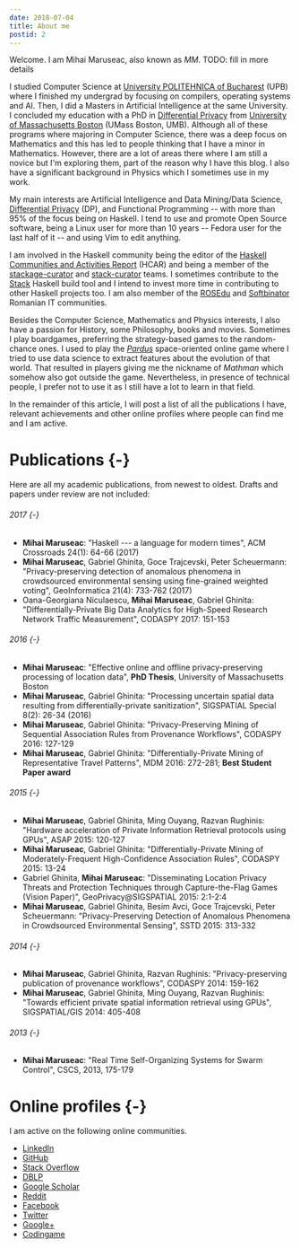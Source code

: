 ```yaml
---
date: 2018-07-04
title: About me
postid: 2
---
```


Welcome. I am Mihai Maruseac, also known as _MM_. TODO: fill in more details

I studied Computer Science at [University POLITEHNICA of Bucharest][acs] (UPB)
where I finished my undergrad by focusing on compilers, operating systems and
AI.  Then, I did a Masters in Artificial Intelligence at the same University.
I concluded my education with a PhD in [Differential Privacy][dp] from
[University of Massachusetts Boston][umb] (UMass Boston, UMB). Although all of
these programs where majoring in Computer Science, there was a deep focus on
Mathematics and this has led to people thinking that I have a minor in
Mathematics. However, there are a lot of areas there where I am still a novice
but I'm exploring them, part of the reason why I have this blog. I also have a
significant background in Physics which I sometimes use in my work.

My main interests are Artificial Intelligence and Data Mining/Data Science,
[Differential Privacy][dp] (DP), and Functional Programming -- with more than
95% of the focus being on Haskell. I tend to use and promote Open Source
software, being a Linux user for more than 10 years -- Fedora user for the
last half of it -- and using Vim to edit anything.

I am involved in the Haskell community being the editor of the [Haskell
Communities and Activities Report][hcar] (HCAR) and being a member of the
[stackage-curator][stackage] and [stack-curator][stack] teams. I sometimes
contribute to the [Stack][stack] Haskell build tool and I intend to invest
more time in contributing to other Haskell projects too. I am also member of
the [ROSEdu][rosedu] and [Softbinator][softbinator] Romanian IT communities.

Besides the Computer Science, Mathematics and Physics interests, I also have a
passion for History, some Philosophy, books and movies. Sometimes I play
boardgames, preferring the strategy-based games to the random-chance ones. I
used to play the [_Pardus_][pardus] space-oriented online game where I tried
to use data science to extract features about the evolution of that world.
That resulted in players giving me the nickname of _Mathman_ which somehow
also got outside the game. Nevertheless, in presence of technical people, I
prefer not to use it as I still have a lot to learn in that field.

In the remainder of this article, I will post a list of all the publications I
have, relevant achievements and other online profiles where people can find me
and I am active.

# Publications {-}

Here are all my academic publications, from newest to oldest. Drafts and
papers under review are not included:

###### 2017 {-}

* **Mihai Maruseac**: "Haskell --- a language for modern times", ACM Crossroads
  24(1): 64-66 (2017)
* **Mihai Maruseac**, Gabriel Ghinita, Goce Trajcevski, Peter Scheuermann:
  "Privacy-preserving detection of anomalous phenomena in crowdsourced
  environmental sensing using fine-grained weighted voting", GeoInformatica
  21(4): 733-762 (2017)
* Oana-Georgiana Niculaescu, **Mihai Maruseac**, Gabriel Ghinita:
  "Differentially-Private Big Data Analytics for High-Speed Research Network
  Traffic Measurement", CODASPY 2017: 151-153

###### 2016 {-}

* **Mihai Maruseac**: "Effective online and offline privacy-preserving
  processing of location data", **PhD Thesis**, University of Massachusetts
  Boston
* **Mihai Maruseac**, Gabriel Ghinita: "Processing uncertain spatial data
  resulting from differentially-private sanitization", SIGSPATIAL Special
  8(2): 26-34 (2016)
* **Mihai Maruseac**, Gabriel Ghinita: "Privacy-Preserving Mining of
  Sequential Association Rules from Provenance Workflows", CODASPY 2016:
  127-129
* **Mihai Maruseac**, Gabriel Ghinita: "Differentially-Private Mining of
  Representative Travel Patterns", MDM 2016: 272-281; **Best Student Paper
  award**

###### 2015 {-}

* **Mihai Maruseac**, Gabriel Ghinita, Ming Ouyang, Razvan Rughinis: "Hardware
  acceleration of Private Information Retrieval protocols using GPUs", ASAP
  2015: 120-127
* **Mihai Maruseac**, Gabriel Ghinita: "Differentially-Private Mining of
  Moderately-Frequent High-Confidence Association Rules", CODASPY 2015: 13-24
* Gabriel Ghinita, **Mihai Maruseac**: "Disseminating Location Privacy Threats
  and Protection Techniques through Capture-the-Flag Games (Vision Paper)",
  GeoPrivacy@SIGSPATIAL 2015: 2:1-2:4
* **Mihai Maruseac**, Gabriel Ghinita, Besim Avci, Goce Trajcevski, Peter
  Scheuermann: "Privacy-Preserving Detection of Anomalous Phenomena in
  Crowdsourced Environmental Sensing", SSTD 2015: 313-332

###### 2014 {-}

* **Mihai Maruseac**, Gabriel Ghinita, Razvan Rughinis: "Privacy-preserving
  publication of provenance workflows", CODASPY 2014: 159-162
* **Mihai Maruseac**, Gabriel Ghinita, Ming Ouyang, Razvan Rughinis: "Towards
  efficient private spatial information retrieval using GPUs", SIGSPATIAL/GIS
  2014: 405-408

###### 2013 {-}

* **Mihai Maruseac**: "Real Time Self-Organizing Systems for Swarm Control",
  CSCS, 2013, 175-179

# Online profiles {-}

I am active on the following online communities.

* [LinkedIn](https://www.linkedin.com/in/mihai-maruseac/)
* [GitHub](https://github.com/mihaimaruseac)
* [Stack Overflow](https://stackoverflow.com/users/371834/mihai-maruseac)
* [DBLP](https://dblp.uni-trier.de/pers/hy/m/Maruseac:Mihai.html)
* [Google Scholar](https://scholar.google.com/citations?user=jTVjKN8AAAAJ&hl=en)
* [Reddit](https://www.reddit.com/user/mmaruseacph2)
* [Facebook](https://www.facebook.com/mihaimaruseac)
* [Twitter](https://twitter.com/mihaimaruseac)
* [Google+](https://plus.google.com/u/0/+MihaiMaruseac)
* [Codingame](https://www.codingame.com/profile/04f59dcd46adaa10f704742ace10b8bd020968)

[acs]: http://acs.pub.ro/en/
[umb]: https://www.cs.umb.edu/
[dp]: https://en.wikipedia.org/wiki/Differential_Privacy
[hcar]: https://wiki.haskell.org/Haskell_Communities_and_Activities_Report
[stackage]: https://github.com/commercialhaskell/stackage/blob/master/CURATORS.md
[stack]: https://github.com/commercialhaskell/stack
[rosedu]: http://www.rosedu.org/
[softbinator]: https://www.softbinator.ro/
[pardus]: http://pardus.at
